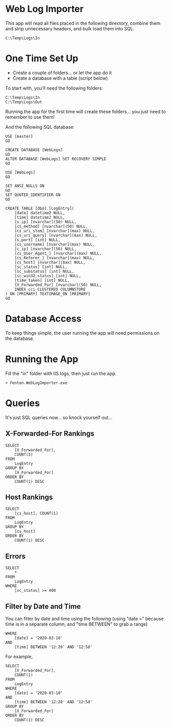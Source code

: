 ﻿# Web Log Importer

This app will read all files placed in the following directory, combine them and strip unnecessary headers, and bulk load them into SQL.

    C:\Temp\Logs\In

# One Time Set Up

 - Create a couple of folders... or let the app do it
 - Create a database with a table (script below)

To start with, you'll need the following folders:

    C:\Temp\Logs\In
    C:\Temp\Logs\Out

Running the app for the first time will create these folders... you just need to remember to use them!

And the following SQL database:

	USE [master]
	GO

	CREATE DATABASE [WebLogs]
	GO
	ALTER DATABASE [WebLogs] SET RECOVERY SIMPLE 
	GO

	USE [WebLogs]
	GO

	SET ANSI_NULLS ON
	GO
	SET QUOTED_IDENTIFIER ON
	GO

	CREATE TABLE [dbo].[LogEntry](
		[date] datetime2 NULL,
		[time] datetime2 NULL,
		[s_ip] [nvarchar](50) NULL,
		[cs_method] [nvarchar](50) NULL,
		[cs_uri_stem] [nvarchar](max) NULL,
		[cs_uri_query] [nvarchar](max) NULL,
		[s_port] [int] NULL,
		[cs_username] [nvarchar](max) NULL,
		[c_ip] [nvarchar](50) NULL,
		[cs_User_Agent_] [nvarchar](max) NULL,
		[cs_Referer_] [nvarchar](max) NULL,
		[cs_host] [nvarchar](max) NULL,
		[sc_status] [int] NULL,
		[sc_substatus] [int] NULL,
		[sc_win32_status] [int] NULL,
		[time_taken] [int] NULL,
		[X_Forwarded_For] [nvarchar](50) NULL,
		INDEX cci CLUSTERED COLUMNSTORE
	) ON [PRIMARY] TEXTIMAGE_ON [PRIMARY]
	GO

# Database Access

To keep things simple, the user running the app will need permissions on the database.

# Running the App

Fill the "in" folder with IIS logs, then just run the app.

    > Fenton.WebLogImporter.exe

# Queries

It's just SQL queries now... so knock yourself out...

## X-Forwarded-For Rankings

	SELECT
		[X_Forwarded_For],
		COUNT(1)
	FROM
		LogEntry
	GROUP BY
		[X_Forwarded_For]
	ORDER BY
		COUNT(1) DESC

## Host Rankings

	SELECT
		[cs_host], COUNT(1)
	FROM
		LogEntry
	GROUP BY
		[cs_host]
	ORDER BY
		COUNT(1) DESC

## Errors

	SELECT
		*
	FROM
		LogEntry
	WHERE
		[sc_status] >= 400

## Filter by Date and Time

You can filter by date and time using the following (using "date =" because time is in a separate column, and "time BETWEEN" to grab a range)

	WHERE
		[date] = '2020-03-10'
	AND
		[time] BETWEEN '12:20' AND '12:50'

For example,

	SELECT
		[X_Forwarded_For],
		COUNT(1)
	FROM
		LogEntry
	WHERE
		[date] = '2020-03-10'
	AND
		[time] BETWEEN '12:20' AND '12:50'
	GROUP BY
		[X_Forwarded_For]
	ORDER BY
		COUNT(1) DESC